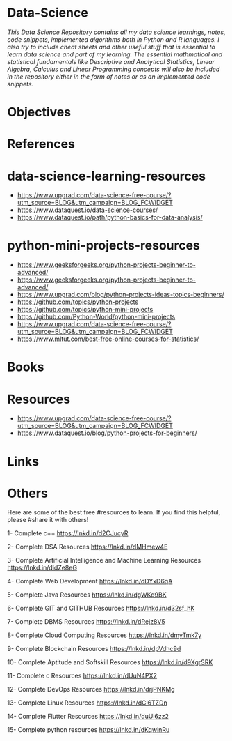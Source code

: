 # Data-Science

<i>This Data Science Repository contains all my data science learnings, notes, code snippets, implemented algorithms both in Python and R languages.  I also try to include cheat sheets and other useful stuff that is essential to learn data science and part of my learning.  The essential mathmatical and statistical fundamentals like Descriptive and Analytical Statistics, Linear Algebra, Calculus and Linear Programming concepts will also be included in the repository either in the form of notes or as an implemented code snippets. </i> 

# Objectives

# References
# data-science-learning-resources

  - https://www.upgrad.com/data-science-free-course/?utm_source=BLOG&utm_campaign=BLOG_FCWIDGET
  - https://www.dataquest.io/data-science-courses/
  - https://www.dataquest.io/path/python-basics-for-data-analysis/

# python-mini-projects-resources

  - https://www.geeksforgeeks.org/python-projects-beginner-to-advanced/
  - https://www.geeksforgeeks.org/python-projects-beginner-to-advanced/
  - https://www.upgrad.com/blog/python-projects-ideas-topics-beginners/
  - https://github.com/topics/python-projects
  - https://github.com/topics/python-mini-projects
  - https://github.com/Python-World/python-mini-projects
  - https://www.upgrad.com/data-science-free-course/?utm_source=BLOG&utm_campaign=BLOG_FCWIDGET
  - https://www.mltut.com/best-free-online-courses-for-statistics/
# Books

# Resources
  - https://www.upgrad.com/data-science-free-course/?utm_source=BLOG&utm_campaign=BLOG_FCWIDGET
  - https://www.dataquest.io/blog/python-projects-for-beginners/
# Links


# Others
Here are some of the best free #resources to learn. If you find this helpful, please #share it with others!

1- Complete c++
https://lnkd.in/d2CJucyR

2- Complete DSA Resources
https://lnkd.in/dMHmew4E

3- Complete Artificial Intelligence and Machine Learning Resources
https://lnkd.in/didZe8eG

4- Complete Web Development
https://lnkd.in/dDYxD6qA

5- Complete Java Resources
https://lnkd.in/dgWKd9BK

6- Complete GIT and GITHUB Resources
https://lnkd.in/d32sf_hK

7- Complete DBMS Resources
https://lnkd.in/dRejz8V5

8- Complete Cloud Computing Resources
https://lnkd.in/dmyTmk7y

9- Complete Blockchain Resources
https://lnkd.in/dpVdhc9d

10- Complete Aptitude and Softskill Resources
https://lnkd.in/d9XgrSRK

11- Complete c Resources
https://lnkd.in/dUuN4PX2

12- Complete DevOps Resources
https://lnkd.in/drjPNKMg

13- Complete Linux Resources
https://lnkd.in/dCi6TZDn

14- Complete Flutter Resources
https://lnkd.in/duUi6zz2

15- Complete python resources
https://lnkd.in/dKqwinRu
